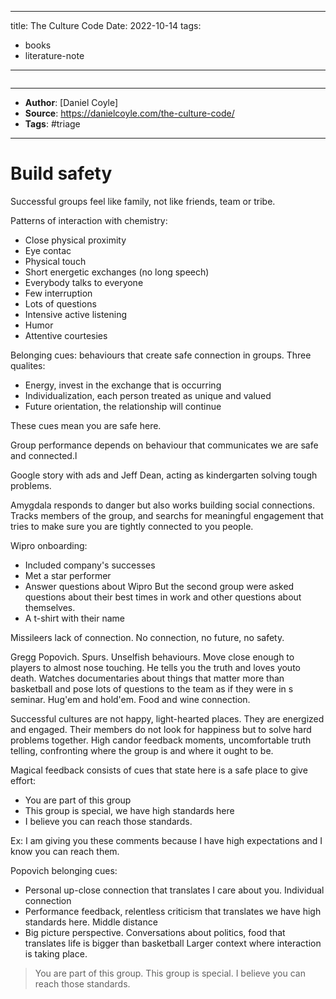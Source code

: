
---
title: The Culture Code
Date: 2022-10-14
tags: 
- books
- literature-note
---

```

```

***
- **Author**:  [Daniel Coyle]
- **Source**:  https://danielcoyle.com/the-culture-code/
- **Tags**:  #triage
***

# Build safety 

Successful groups feel like family, not like friends, team or tribe.

Patterns of interaction with chemistry:
- Close physical proximity
- Eye contac
- Physical touch
- Short energetic exchanges (no long speech)
- Everybody talks to everyone
- Few interruption
- Lots of questions
- Intensive active listening 
- Humor
- Attentive courtesies

Belonging cues: behaviours that create safe connection in groups. Three qualites:
- Energy, invest in the exchange that is occurring 
- Individualization, each person treated as unique and valued
- Future orientation, the relationship will continue 

These cues mean you are safe here.

Group performance depends on behaviour that communicates we are safe and connected.l

Google story with ads and Jeff Dean, acting as kindergarten solving tough problems.

Amygdala responds to danger but also works building social connections. Tracks members of the group, and searchs for meaningful engagement that tries to make sure you are tightly connected to you people.

Wipro onboarding:
- Included company's successes 
- Met a star performer 
- Answer questions about Wipro 
But the second group were asked questions about their best times in work and other questions about themselves. 
- A t-shirt with their name

Missileers lack of connection. No connection, no future, no safety.

Gregg Popovich. Spurs. Unselfish behaviours. Move close enough to players to almost nose touching. He tells you the truth and loves youto death. Watches documentaries about things that matter more than basketball and pose lots of questions to the team as if they were in s seminar. Hug'em and hold'em. Food and wine connection. 

Successful cultures are not happy, light-hearted places. They are energized and engaged. Their members do not look for happiness but to solve hard problems together. High candor feedback moments, uncomfortable truth telling, confronting where the group is and where it ought to be.

Magical feedback consists of cues that state here is a safe place to give effort:
- You are part of this group 
- This group is special, we have high standards here
- I believe you can reach those standards.

Ex: I am giving you these comments because I have high expectations and I know you can reach them. 

Popovich belonging cues:
- Personal up-close connection that translates I care about you. Individual connection 
- Performance feedback, relentless criticism that translates we have high standards here. Middle distance 
- Big picture perspective. Conversations about politics, food that translates life is bigger than basketball  Larger context where interaction is taking place. 

> You are part of this group. This group is special. I believe you can reach those standards.


